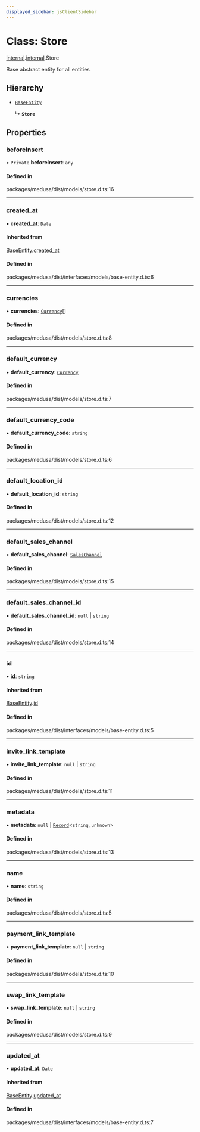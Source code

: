 ```yaml
---
displayed_sidebar: jsClientSidebar
---
```


# Class: Store

[internal](../modules/internal-8.md).[internal](../modules/internal-8.internal.md).Store

Base abstract entity for all entities

## Hierarchy

- [`BaseEntity`](internal-1.BaseEntity.md)

  ↳ **`Store`**

## Properties

### beforeInsert

• `Private` **beforeInsert**: `any`

#### Defined in

packages/medusa/dist/models/store.d.ts:16

___

### created\_at

• **created\_at**: `Date`

#### Inherited from

[BaseEntity](internal-1.BaseEntity.md).[created_at](internal-1.BaseEntity.md#created_at)

#### Defined in

packages/medusa/dist/interfaces/models/base-entity.d.ts:6

___

### currencies

• **currencies**: [`Currency`](internal-3.Currency.md)[]

#### Defined in

packages/medusa/dist/models/store.d.ts:8

___

### default\_currency

• **default\_currency**: [`Currency`](internal-3.Currency.md)

#### Defined in

packages/medusa/dist/models/store.d.ts:7

___

### default\_currency\_code

• **default\_currency\_code**: `string`

#### Defined in

packages/medusa/dist/models/store.d.ts:6

___

### default\_location\_id

• **default\_location\_id**: `string`

#### Defined in

packages/medusa/dist/models/store.d.ts:12

___

### default\_sales\_channel

• **default\_sales\_channel**: [`SalesChannel`](internal-3.SalesChannel.md)

#### Defined in

packages/medusa/dist/models/store.d.ts:15

___

### default\_sales\_channel\_id

• **default\_sales\_channel\_id**: ``null`` \| `string`

#### Defined in

packages/medusa/dist/models/store.d.ts:14

___

### id

• **id**: `string`

#### Inherited from

[BaseEntity](internal-1.BaseEntity.md).[id](internal-1.BaseEntity.md#id)

#### Defined in

packages/medusa/dist/interfaces/models/base-entity.d.ts:5

___

### invite\_link\_template

• **invite\_link\_template**: ``null`` \| `string`

#### Defined in

packages/medusa/dist/models/store.d.ts:11

___

### metadata

• **metadata**: ``null`` \| [`Record`](../modules/internal.md#record)<`string`, `unknown`\>

#### Defined in

packages/medusa/dist/models/store.d.ts:13

___

### name

• **name**: `string`

#### Defined in

packages/medusa/dist/models/store.d.ts:5

___

### payment\_link\_template

• **payment\_link\_template**: ``null`` \| `string`

#### Defined in

packages/medusa/dist/models/store.d.ts:10

___

### swap\_link\_template

• **swap\_link\_template**: ``null`` \| `string`

#### Defined in

packages/medusa/dist/models/store.d.ts:9

___

### updated\_at

• **updated\_at**: `Date`

#### Inherited from

[BaseEntity](internal-1.BaseEntity.md).[updated_at](internal-1.BaseEntity.md#updated_at)

#### Defined in

packages/medusa/dist/interfaces/models/base-entity.d.ts:7
